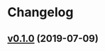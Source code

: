# Changelog

## [v0.1.0](https://github.com/k1LoW/colr/compare/859c60708932...v0.1.0) (2019-07-09)

